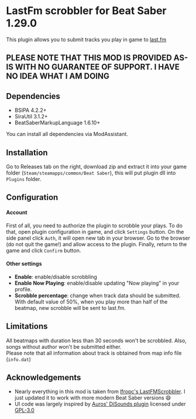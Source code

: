 ﻿# LastFm scrobbler for Beat Saber 1.29.0
This plugin allows you to submit tracks you play in game to [last.fm](https://www.last.fm)

## PLEASE NOTE THAT THIS MOD IS PROVIDED AS-IS WITH NO GUARANTEE OF SUPPORT. I HAVE NO IDEA WHAT I AM DOING

## Dependencies
* BSIPA 4.2.2+
* SiraUtil 3.1.2+
* BeatSaberMarkupLanguage 1.6.10+

You can install all dependencies via ModAssistant.

## Installation
Go to Releases tab on the right, download zip and extract it into your game folder 
(`Steam/steamapps/common/Beat Saber`), this will put plugin dll into `Plugins` folder.

## Configuration
#### Account
First of all, you need to authorize the plugin to scrobble your plays. To do that, open plugin 
configuration in game, and click `Settings` button. On the side panel click `Auth`, it will open 
new tab in your browser. Go to the browser (do not quit the game!) and allow access to the 
plugin. Finally, return to the game and click `Confirm` button. 
#### Other settings
* **Enable**: enable/disable scrobbling
* **Enable Now Playing**: enable/disable updating "Now playing" in your profile.
* **Scrobble percentage**: change when track data should be submitted. With default 
  value of 50%, when you play more than half of the beatmap, new scrobble will be sent to last.fm.
  
## Limitations
All beatmaps with duration less than 30 seconds won't be scrobbled. Also, songs without author
won't be submitted either.  
Please note that all information about track is obtained from map info file (`info.dat`)

## Acknowledgements
* Nearly everything in this mod is taken from [lfropc's LastFMScrobbler](https://github.com/Ifropc/LastFmScrobbler). I just updated it to work with more modern Beat Saber versions 😄
* UI code was largely inspired by [Auros' DiSounds plugin](https://github.com/Auros/DiSounds) licensed under [GPL-3.0](https://github.com/Auros/DiSounds/blob/main/LICENSE)
